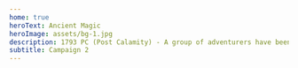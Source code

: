 ```yaml
---
home: true
heroText: Ancient Magic
heroImage: assets/bg-1.jpg
description: 1793 PC (Post Calamity) - A group of adventurers have been traveling within the country of the Newcross Empire. Some of these adventurers had met each other a month ago when they were called together to defeat a sole cultist from reviving a snake deity Sseth. After their 2 day adventure, the group has continued together, parting paths when they felt their calling was elsewhere. Now we pick up with the remaining adventurers as they come to the town of Faymedow, possibly to start their journey anew.
subtitle: Campaign 2
---
```

